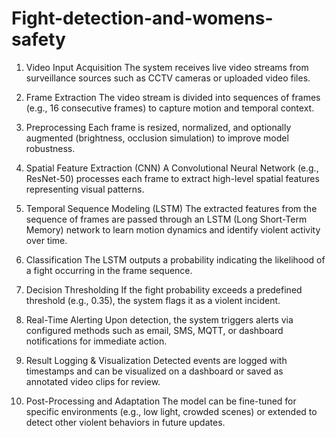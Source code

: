 # Fight-detection-and-womens-safety
1. Video Input Acquisition
The system receives live video streams from surveillance sources such as CCTV cameras or uploaded video files.

2. Frame Extraction
The video stream is divided into sequences of frames (e.g., 16 consecutive frames) to capture motion and temporal context.

3. Preprocessing
Each frame is resized, normalized, and optionally augmented (brightness, occlusion simulation) to improve model robustness.

4. Spatial Feature Extraction (CNN)
A Convolutional Neural Network (e.g., ResNet-50) processes each frame to extract high-level spatial features representing visual patterns.

5. Temporal Sequence Modeling (LSTM)
The extracted features from the sequence of frames are passed through an LSTM (Long Short-Term Memory) network to learn motion dynamics and identify violent activity over time.

6. Classification
The LSTM outputs a probability indicating the likelihood of a fight occurring in the frame sequence.

7. Decision Thresholding
If the fight probability exceeds a predefined threshold (e.g., 0.35), the system flags it as a violent incident.

8. Real-Time Alerting
Upon detection, the system triggers alerts via configured methods such as email, SMS, MQTT, or dashboard notifications for immediate action.

9. Result Logging & Visualization
Detected events are logged with timestamps and can be visualized on a dashboard or saved as annotated video clips for review.

10. Post-Processing and Adaptation
The model can be fine-tuned for specific environments (e.g., low light, crowded scenes) or extended to detect other violent behaviors in future updates.

